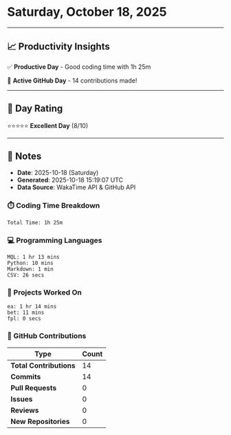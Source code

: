 # Saturday, October 18, 2025

---

## 📈 Productivity Insights

✅ **Productive Day** - Good coding time with 1h 25m

🚀 **Active GitHub Day** - 14 contributions made!

---

## 🎯 Day Rating

⭐⭐⭐⭐⭐ **Excellent Day** (8/10)

---

## 📝 Notes

- **Date**: 2025-10-18 (Saturday)
- **Generated**: 2025-10-18 15:19:07 UTC
- **Data Source**: WakaTime API & GitHub API


### ⏱️ Coding Time Breakdown

```
Total Time: 1h 25m
```

### 💻 Programming Languages

```
MQL: 1 hr 13 mins
Python: 10 mins
Markdown: 1 min
CSV: 26 secs
```

### 📂 Projects Worked On

```
ea: 1 hr 14 mins
bet: 11 mins
fpl: 0 secs

```


### 🐙 GitHub Contributions

| Type | Count |
|------|-------|
| **Total Contributions** | 14 |
| **Commits** | 14 |
| **Pull Requests** | 0 |
| **Issues** | 0 |
| **Reviews** | 0 |
| **New Repositories** | 0 |

